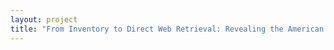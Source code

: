 ```yaml
--- 
layout: project 
title: "From Inventory to Direct Web Retrieval: Revealing the American Museum of Natural History's Archival Collections" 
---
```



